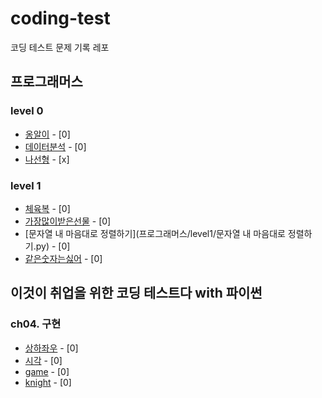 # coding-test

코딩 테스트 문제 기록 레포

## 프로그래머스

### level 0

- [옹알이](프로그래머스/level0/옹알이(1).py) - [0]
- [데이터분석](프로그래머스/level0/PCCE_기출문제_10번_데이터분석.py) - [0]
- [나선형](프로그래머스/level0/나선형.py) - [x]
### level 1

- [체육복](프로그래머스/level1/greedy_체육복.py)  - [0]
- [가장많이받은선물](프로그래머스/level1/2024_KAKAO_WINTER_INTERSHIP_가장많이받은선물.py)  - [0]
- [문자열 내 마음대로 정렬하기](프로그래머스/level1/문자열 내 마음대로 정렬하기.py) - [0]
- [같은숫자는싫어](프로그래머스/level1/stack_같은숫자는싫어.py) - [0]

## 이것이 취업을 위한 코딩 테스트다 with 파이썬

### ch04. 구현

- [상하좌우](book/ch04/상하좌우.py) - [0]
- [시각](book/ch04/시각.py) - [0]
- [game](book/ch04/game.py) - [0]
- [knight](book/ch04/knight.py) - [0]